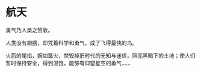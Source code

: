 # 航天
勇气乃人类之赞歌。  

人类没有翅膀，却凭着科学和勇气，成了飞得最快的鸟。  

火箭的尾焰，婉如篝火，焚毁掉旧时代的无知与迷信，照亮黑暗下的土地；使人们暂时保持安全，得到温饱，能够有仰望星空的勇气……
